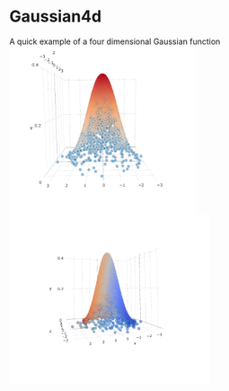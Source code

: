# Gaussian4d
A quick example of a four dimensional Gaussian function
<a href="#"><img src="https://github.com/jmullings/Gaussian4d/blob/master/Gaussian%20Tip.png" style="float:left; height:300px"></a>

<a href="#"><img src="https://github.com/jmullings/Gaussian4d/blob/master/Gaussian%20Model.png" style="float:left; height:300px"></a>

